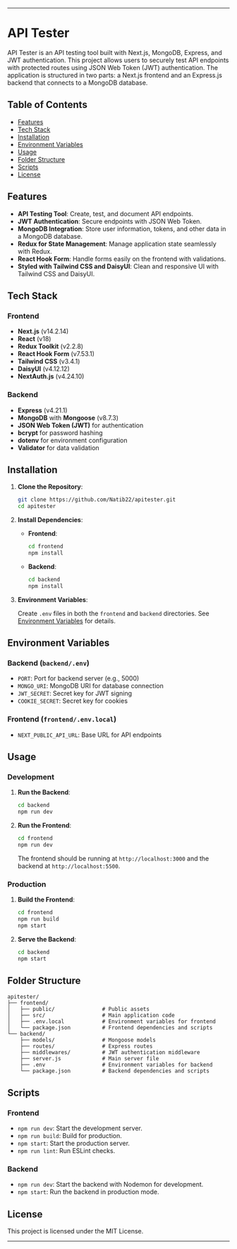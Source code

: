 

---

# API Tester

API Tester is an API testing tool built with Next.js, MongoDB, Express, and JWT authentication. This project allows users to securely test API endpoints with protected routes using JSON Web Token (JWT) authentication. The application is structured in two parts: a Next.js frontend and an Express.js backend that connects to a MongoDB database.

## Table of Contents

- [Features](#features)
- [Tech Stack](#tech-stack)
- [Installation](#installation)
- [Environment Variables](#environment-variables)
- [Usage](#usage)
- [Folder Structure](#folder-structure)
- [Scripts](#scripts)
- [License](#license)

## Features

- **API Testing Tool**: Create, test, and document API endpoints.
- **JWT Authentication**: Secure endpoints with JSON Web Token.
- **MongoDB Integration**: Store user information, tokens, and other data in a MongoDB database.
- **Redux for State Management**: Manage application state seamlessly with Redux.
- **React Hook Form**: Handle forms easily on the frontend with validations.
- **Styled with Tailwind CSS and DaisyUI**: Clean and responsive UI with Tailwind CSS and DaisyUI.

## Tech Stack

### Frontend

- **Next.js** (v14.2.14)
- **React** (v18)
- **Redux Toolkit** (v2.2.8)
- **React Hook Form** (v7.53.1)
- **Tailwind CSS** (v3.4.1)
- **DaisyUI** (v4.12.12)
- **NextAuth.js** (v4.24.10)

### Backend

- **Express** (v4.21.1)
- **MongoDB** with **Mongoose** (v8.7.3)
- **JSON Web Token (JWT)** for authentication
- **bcrypt** for password hashing
- **dotenv** for environment configuration
- **Validator** for data validation

## Installation

1. **Clone the Repository**:

   ```bash
   git clone https://github.com/Natib22/apitester.git
   cd apitester
   ```

2. **Install Dependencies**:

   - **Frontend**:

     ```bash
     cd frontend
     npm install
     ```

   - **Backend**:

     ```bash
     cd backend
     npm install
     ```



4. **Environment Variables**:

   Create `.env` files in both the `frontend` and `backend` directories. See [Environment Variables](#environment-variables) for details.

## Environment Variables

### Backend (`backend/.env`)

- `PORT`: Port for backend server (e.g., 5000)
- `MONGO_URI`: MongoDB URI for database connection
- `JWT_SECRET`: Secret key for JWT signing
- `COOKIE_SECRET`: Secret key for cookies

### Frontend (`frontend/.env.local`)

- `NEXT_PUBLIC_API_URL`: Base URL for API endpoints


## Usage

### Development

1. **Run the Backend**:

   ```bash
   cd backend
   npm run dev
   ```

2. **Run the Frontend**:

   ```bash
   cd frontend
   npm run dev
   ```

   The frontend should be running at `http://localhost:3000` and the backend at `http://localhost:5500`.

### Production

1. **Build the Frontend**:

   ```bash
   cd frontend
   npm run build
   npm start
   ```

2. **Serve the Backend**:

   ```bash
   cd backend
   npm start
   ```

## Folder Structure

```plaintext
apitester/
├── frontend/
│   ├── public/               # Public assets
│   ├── src/                  # Main application code
│   ├── .env.local            # Environment variables for frontend
│   └── package.json          # Frontend dependencies and scripts
└── backend/
    ├── models/               # Mongoose models
    ├── routes/               # Express routes
    ├── middlewares/          # JWT authentication middleware
    ├── server.js             # Main server file
    ├── .env                  # Environment variables for backend
    └── package.json          # Backend dependencies and scripts
```

## Scripts

### Frontend

- `npm run dev`: Start the development server.
- `npm run build`: Build for production.
- `npm start`: Start the production server.
- `npm run lint`: Run ESLint checks.

### Backend

- `npm run dev`: Start the backend with Nodemon for development.
- `npm start`: Run the backend in production mode.

## License

This project is licensed under the MIT License.

---

